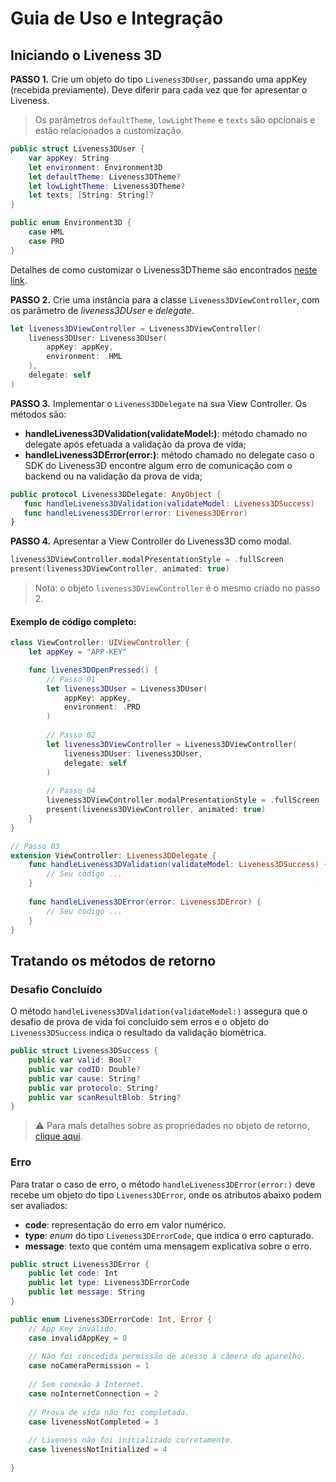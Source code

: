 #  Guia de Uso e Integração

##  Iniciando o Liveness 3D

**PASSO 1.** Crie um objeto do tipo `Liveness3DUser`, passando uma appKey (recebida previamente). Deve diferir para cada vez que for apresentar o Liveness.
> Os parâmetros `defaultTheme`, `lowLightTheme` e `texts` são opcionais e estão relacionados a customização.

```swift
public struct Liveness3DUser {
    var appKey: String
    let environment: Environment3D
    let defaultTheme: Liveness3DTheme?
    let lowLightTheme: Liveness3DTheme?
    let texts: [String: String]?
}

public enum Environment3D { 
    case HML 
    case PRD 
}
```

Detalhes de como customizar o Liveness3DTheme são encontrados [neste link](Liveness3D-Liveness3DTheme.md).

**PASSO 2.**  Crie uma instância para a classe `Liveness3DViewController`, com os parâmetro de *liveness3DUser* e *delegate*.

```swift
let liveness3DViewController = Liveness3DViewController(
    liveness3DUser: Liveness3DUser(
        appKey: appKey,
        environment: .HML
    ),
    delegate: self
)
```

**PASSO 3.** Implementar o `Liveness3DDelegate` na sua View Controller.
 Os métodos são:
 - **handleLiveness3DValidation(validateModel:)**: método chamado no delegate após efetuada a validação da prova de vida;
 - **handleLiveness3DError(error:)**: método chamado no delegate caso o SDK do Liveness3D encontre algum erro de comunicação com o backend ou na validação da prova de vida;
 
 ```swift
public protocol Liveness3DDelegate: AnyObject {
    func handleLiveness3DValidation(validateModel: Liveness3DSuccess)    
    func handleLiveness3DError(error: Liveness3DError)
}
``` 

**PASSO 4.** Apresentar a View Controller do Liveness3D como modal.

```swift
liveness3DViewController.modalPresentationStyle = .fullScreen 
present(liveness3DViewController, animated: true)
```

> Nota: o objeto `liveness3DViewController` é o mesmo criado no passo 2.

#### Exemplo de código completo:

```swift
class ViewController: UIViewController {
    let appKey = "APP-KEY"

    func livenes3DOpenPressed() {
        // Passo 01
        let liveness3DUser = Liveness3DUser(
            appKey: appKey, 
            environment: .PRD
        )
        
        // Passo 02
        let liveness3DViewController = Liveness3DViewController(
            liveness3DUser: liveness3DUser,
            delegate: self
        )
        
        // Passo 04
        liveness3DViewController.modalPresentationStyle = .fullScreen
        present(liveness3DViewController, animated: true)
    }
}
```

```swift
// Passo 03
extension ViewController: Liveness3DDelegate {
    func handleLiveness3DValidation(validateModel: Liveness3DSuccess) {
        // Seu código ...
    }
        
    func handleLiveness3DError(error: Liveness3DError) {
        // Seu código ...
    }
}
```

##  Tratando os métodos de retorno

### Desafio Concluído

O método `handleLiveness3DValidation(validateModel:)` assegura que o desafio de prova de vida foi concluído sem erros e o objeto do `Liveness3DSuccess` indica o resultado da validação biométrica.

```swift
public struct Liveness3DSuccess {
    public var valid: Bool?
    public var codID: Double?
    public var cause: String?
    public var protocolo: String?
    public var scanResultBlob: String?
}
```

>⚠️ Para mais detalhes sobre as propriedades no objeto de retorno, [clique aqui](https://certifaceid.readme.io/docs/integra%C3%A7%C3%A3o-atualizada#42-3d-liveness).

### Erro

Para tratar o caso de erro, o método `handleLiveness3DError(error:)` deve recebe um objeto do tipo `Liveness3DError`, onde os atributos abaixo podem ser avaliados:

- **code**: representação do erro em valor numérico.
- **type**: *enum* do tipo `Liveness3DErrorCode`, que indica o erro capturado.
- **message**: texto que contém uma mensagem explicativa sobre o erro.

```swift
public struct Liveness3DError {
    public let code: Int
    public let type: Liveness3DErrorCode
    public let message: String
}

public enum Liveness3DErrorCode: Int, Error {
    // App Key inválido.
    case invalidAppKey = 0
    
    // Não foi concedida permissão de acesso à câmera do aparelho.
    case noCameraPermission = 1
    
    // Sem conexão à Internet.
    case noInternetConnection = 2
    
    // Prova de vida não foi completada.
    case livenessNotCompleted = 3
    
    // Liveness não foi inicializado corretamente.
    case livenessNotInitialized = 4
    
}
```
